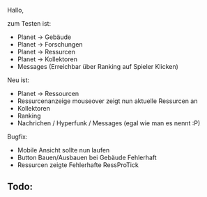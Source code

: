 Hallo,

zum Testen ist:
- Planet -> Gebäude
- Planet -> Forschungen
- Planet -> Ressurcen
- Planet -> Kollektoren
- Messages (Erreichbar über Ranking auf Spieler Klicken)

Neu ist:
- Planet -> Ressourcen 
- Ressurcenanzeige mouseover zeigt nun aktuelle Ressurcen an
- Kollektoren
- Ranking
- Nachrichen / Hyperfunk / Messages (egal wie man es nennt :P)

Bugfix:
- Mobile Ansicht sollte nun laufen
- Button Bauen/Ausbauen bei Gebäude Fehlerhaft
- Ressurcen zeigte Fehlerhafte RessProTick

Todo:
- 
